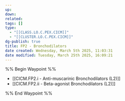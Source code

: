 ```yaml
---
up: 
down: 
related: 
tags: []
type:
  - "[[CLASS.LO.C.PEX.CICM]]"
  - "[[CLUSTER.LO.C.PEX.CICM]]"
dg-publish: true
title: FP2 - Bronchodilators
date created: Wednesday, March 5th 2025, 11:03:31
date modified: Tuesday, March 25th 2025, 16:09:21
---
```


%% Begin Waypoint %%

- [[CICM.FP2.i - Anti-muscarinic Bronchodilators (L2)]]
- [[CICM.FP2.ii - Beta-agonist Bronchodilators (L2)]]

%% End Waypoint %%
